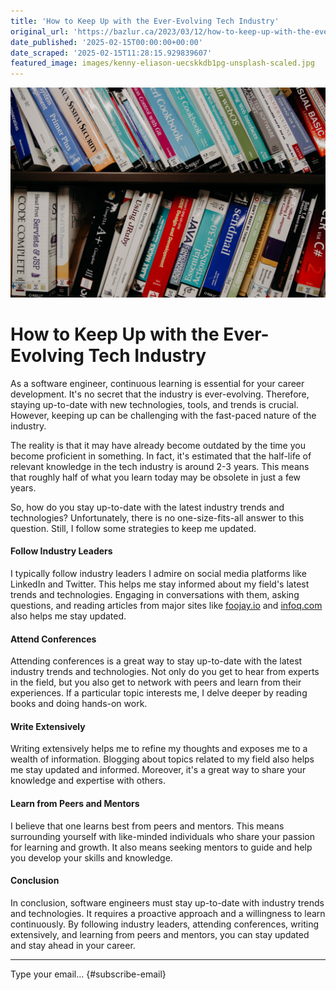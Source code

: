 ```yaml
---
title: 'How to Keep Up with the Ever-Evolving Tech Industry'
original_url: 'https://bazlur.ca/2023/03/12/how-to-keep-up-with-the-ever-evolving-tech-industry/'
date_published: '2025-02-15T00:00:00+00:00'
date_scraped: '2025-02-15T11:28:15.929839607'
featured_image: images/kenny-eliason-uecskkdb1pg-unsplash-scaled.jpg
---
```


![](images/kenny-eliason-uecskkdb1pg-unsplash-scaled.jpg)

How to Keep Up with the Ever-Evolving Tech Industry
===================================================

As a software engineer, continuous learning is essential for your career development. It's no secret that the industry is ever-evolving. Therefore, staying up-to-date with new technologies, tools, and trends is crucial. However, keeping up can be challenging with the fast-paced nature of the industry.

The reality is that it may have already become outdated by the time you become proficient in something. In fact, it's estimated that the half-life of relevant knowledge in the tech industry is around 2-3 years. This means that roughly half of what you learn today may be obsolete in just a few years.

So, how do you stay up-to-date with the latest industry trends and technologies? Unfortunately, there is no one-size-fits-all answer to this question. Still, I follow some strategies to keep me updated.

#### Follow Industry Leaders

I typically follow industry leaders I admire on social media platforms like LinkedIn and Twitter. This helps me stay informed about my field's latest trends and technologies. Engaging in conversations with them, asking questions, and reading articles from major sites like [foojay.io](https://foojay.io/) and [infoq.com](https://www.infoq.com/) also helps me stay updated.

#### Attend Conferences

Attending conferences is a great way to stay up-to-date with the latest industry trends and technologies. Not only do you get to hear from experts in the field, but you also get to network with peers and learn from their experiences. If a particular topic interests me, I delve deeper by reading books and doing hands-on work.

#### Write Extensively

Writing extensively helps me to refine my thoughts and exposes me to a wealth of information. Blogging about topics related to my field also helps me stay updated and informed. Moreover, it's a great way to share your knowledge and expertise with others.

#### Learn from Peers and Mentors

I believe that one learns best from peers and mentors. This means surrounding yourself with like-minded individuals who share your passion for learning and growth. It also means seeking mentors to guide and help you develop your skills and knowledge.

#### Conclusion

In conclusion, software engineers must stay up-to-date with industry trends and technologies. It requires a proactive approach and a willingness to learn continuously. By following industry leaders, attending conferences, writing extensively, and learning from peers and mentors, you can stay updated and stay ahead in your career.

*** ** * ** ***

Type your email... {#subscribe-email}
